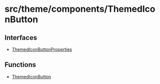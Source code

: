# src/theme/components/ThemedIconButton

## Interfaces

- [ThemedIconButtonProperties](interfaces/ThemedIconButtonProperties.md)

## Functions

- [ThemedIconButton](functions/ThemedIconButton.md)
